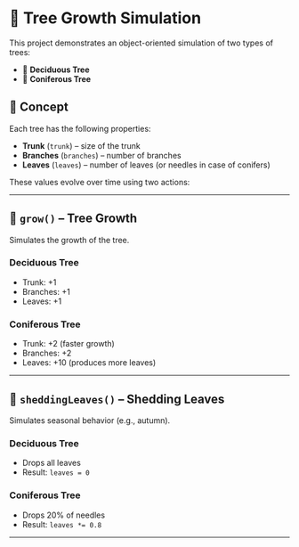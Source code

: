 # 🌳 Tree Growth Simulation

This project demonstrates an object-oriented simulation of two types of trees:

- 🍁 **Deciduous Tree**
- 🌲 **Coniferous Tree**

## 🧠 Concept

Each tree has the following properties:

- **Trunk** (`trunk`) – size of the trunk
- **Branches** (`branches`) – number of branches
- **Leaves** (`leaves`) – number of leaves (or needles in case of conifers)

These values evolve over time using two actions:

---

## 🌱 `grow()` – Tree Growth

Simulates the growth of the tree.

### Deciduous Tree
- Trunk: +1
- Branches: +1
- Leaves: +1

### Coniferous Tree
- Trunk: +2 (faster growth)
- Branches: +2
- Leaves: +10 (produces more leaves)

---

## 🍂 `sheddingLeaves()` – Shedding Leaves

Simulates seasonal behavior (e.g., autumn).

### Deciduous Tree
- Drops all leaves
- Result: `leaves = 0`

### Coniferous Tree
- Drops 20% of needles
- Result: `leaves *= 0.8`

---
